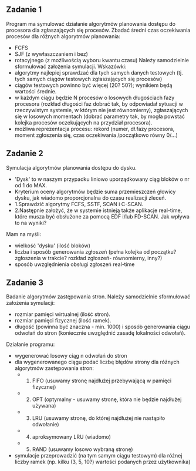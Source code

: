 ## Zadanie 1  

Program ma symulować działanie algorytmów planowania dostępu do procesora dla zgłaszających się procesów. 
Zbadać średni czas oczekiwania procesów dla różnych algorytmów planowania: 
- FCFS 
- SJF (z wywłaszczaniem i bez) 
- rotacyjnego (z możliwością wyboru kwantu czasu) 
Należy samodzielnie sformułować założenia symulacji. 
Wskazówki: 
- algorytmy najlepiej sprawdzać dla tych samych danych testowych (tj. tych samych ciągów testowych zgłaszających się procesów) 
- ciągów testowych powinno być więcej (20? 50?); wynikiem będą wartości średnie. 
- w każdym ciągu będzie N procesów o losowych długościach fazy procesora (rozkład długości faz dobrać tak, by odpowiadał sytuacji w rzeczywistym systemie, w którym nie jest równomierny), zgłaszających się w losowych momentach (dobrać parametry tak, by mogła powstać kolejka procesów oczekujących na przydział procesora).
- możliwa reprezentacja procesu: rekord (numer, dł.fazy procesora, moment zgłoszenia się, czas oczekiwania /początkowo równy 0/...) 
 
## Zadanie 2  

Symulacja algorytmów planowania dostępu do dysku.
* 'Dysk' to w naszym przypadku liniowo uporządkowany ciąg bloków o nr od 1 do MAX.
* Kryterium oceny algorytmów będzie suma przemieszczeń głowicy dysku, jak wiadomo proporcjonalna do czasu realizacji zleceń.   
* 1.Sprawdzić algorytmy FCFS, SSTF, SCAN i C-SCAN.
* 2.Następnie założyć, że w systemie istnieją także aplikacje real-time, które musza być obsłużone za pomocą EDF i/lub FD-SCAN. Jak wpływa to na wyniki?

Mam na myśli:
- wielkość 'dysku' (ilość bloków)
- liczba i sposób generowania zgłoszeń (pełna kolejka od początku? zgłoszenia w trakcie? rozkład zgłoszeń- równomierny, inny?) 
- sposób uwzględnienia obsługi zgłoszeń real-time

## Zadanie 3

Badanie algorytmów zastępowania stron. 
Należy samodzielnie sformułować założenia symulacji: 

- rozmiar pamięci wirtualnej (ilość stron).
- rozmiar pamięci fizycznej (ilość ramek). 
- długość (powinna być znaczna - min. 1000) i sposób generowania ciągu odwołań do stron (koniecznie uwzględnić zasadę lokalności odwołań).

Działanie programu: 
- wygenerować losowy ciąg n odwołań do stron 
- dla wygenerowanego ciągu podać liczbę błędów strony dla różnych algorytmów zastępowania stron: 
  + 1. FIFO (usuwamy stronę najdłużej przebywającą w pamięci fizycznej) 
  + 2. OPT (optymalny - usuwamy stronę, która nie będzie najdłużej używana) 
  + 3. LRU (usuwamy stronę, do której najdłużej nie nastąpiło odwołanie) 
  + 4. aproksymowany LRU (wiadomo) 
  + 5. RAND (usuwamy losowo wybraną stronę) 
- symulacje przeprowadzić (na tym samym ciągu testowym) dla różnej liczby ramek (np. kilku (3, 5, 10?)  wartości podanych przez użytkownika)